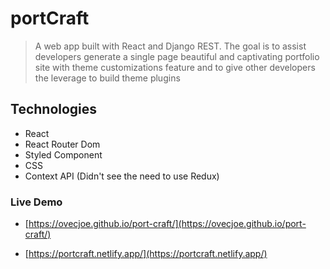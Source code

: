 # portCraft

> A web app built with React and Django REST. The goal is to assist developers generate a single page beautiful and captivating portfolio site with theme customizations feature and to give other developers the leverage to build theme plugins

## Technologies
- React
- React Router Dom
- Styled Component
- CSS
- Context API (Didn't see the need to use Redux)

### Live Demo

- [https://ovecjoe.github.io/port-craft/](https://ovecjoe.github.io/port-craft/)

- [https://portcraft.netlify.app/](https://portcraft.netlify.app/)
